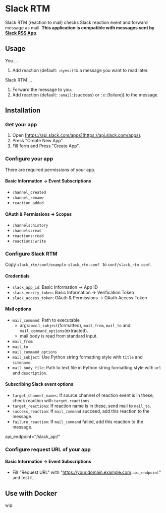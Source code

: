 # Slack RTM

Slack RTM (reaction to mail) checks Slack reaction event and forward message as mail. **This application is compatible with messages sent by [Slack RSS App](https://slack.com/apps/A0F81R7U7-rss).**

## Usage

You ...

1. Add reaction (default: `:eyes:`) to a message you want to read later.

Slack RTM ...

1. Forward the message to you.
1. Add reaction (default: `:email:`(success) or `:x:`(failure)) to the message.

## Installation

### Get your app

1. Open [https://api.slack.com/apps](https://api.slack.com/apps).
1. Press "Create New App".
1. Fill form and Press "Create App".

### Configure your app

There are required permissions of your app.

#### Basic Information -> Event Subscriptions

* `channel_created`
* `channel_rename`
* `reaction_added`

#### OAuth & Permissions -> Scopes

* `channels:history`
* `channels:read`
* `reactions:read`
* `reactions:write`

### Configure Slack RTM

Copy `slack_rtm/conf/example-slack_rtm.conf `  to `conf/slack_rtm.conf`.

#### Credentials

* `slack_app_id`: Basic Information -> App ID
* `slack_verify_token`: Basic Information -> Verification Token
* `slack_access_token`: OAuth & Permissions -> OAuth Access Token

#### Mail options

* `mail_command`: Path to executable
    * args: `mail_subject`(formatted), `mail_from`, `mail_to` and `mail_command_options`(extracted).
    *  mail body is read from standard input.
* `mail_from`
* `mail_to`
* `mail_command_options`
* `mail_subject`: Use Python string formatting style with `title` and `sitename`.
* `mail_body_file`: Path to text file in Python string formatting style with `url` and `description`.

#### Subscribing Slack event options

* `target_channel_names`: If source channel of reaction event is in these, check reaction with `target_reactions`.
* `target_reactions`: If reaction name is in these, send mail to `mail_to`.
* `success_reaction`: If `mail_command` succeed, add this reaction to the message.
* `failure_reaction`: If `mail_command` failed, add this reaction to the message.

api_endpoint="/slack_api/"

### Configure request URL of your app

#### Basic Information -> Event Subscriptions

* Fill "Request URL" with "https://your.domain.example.com `api_endpoint`" and test it.

## Use with Docker

wip
